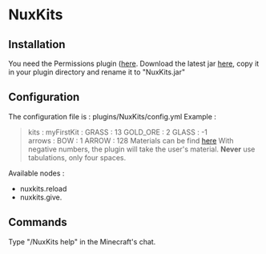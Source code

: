 NuxKits
=======

Installation
------------

You need the Permissions plugin ([here](http://forums.bukkit.org/threads/admn-info-permissions-v2-0-revolutionizing-the-group-system.1403/).
Download the latest jar [here](https://github.com/N4th4/NuxKits/downloads), copy it in your plugin directory and rename it to "NuxKits.jar"

Configuration
-------------

The configuration file is : plugins/NuxKits/config.yml
Example :
>kits :
>    myFirstKit :
>        GRASS : 13
>        GOLD_ORE  : 2
>        GLASS : -1    
>    arrows : 
>        BOW : 1
>        ARROW : 128
Materials can be find [here](http://javadoc.lukegb.com/Bukkit/d7/dd9/namespaceorg_1_1bukkit.html#ab7fa290bb19b9a830362aa88028ec80a)
With negative numbers, the plugin will take the user's material. __Never__ use tabulations, only four spaces.

Available nodes :
* nuxkits.reload
* nuxkits.give.<kitName>

Commands
--------

Type "/NuxKits help" in the Minecraft's chat.
